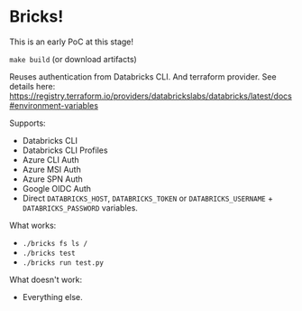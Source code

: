# Bricks!

This is an early PoC at this stage!

`make build` (or download artifacts)

Reuses authentication from Databricks CLI. And terraform provider. See details here: https://registry.terraform.io/providers/databrickslabs/databricks/latest/docs#environment-variables

Supports:
* Databricks CLI
* Databricks CLI Profiles
* Azure CLI Auth
* Azure MSI Auth
* Azure SPN Auth
* Google OIDC Auth
* Direct `DATABRICKS_HOST`, `DATABRICKS_TOKEN` or `DATABRICKS_USERNAME` + `DATABRICKS_PASSWORD` variables.

What works:

* `./bricks fs ls /`
* `./bricks test`
* `./bricks run test.py`

What doesn't work:

* Everything else.